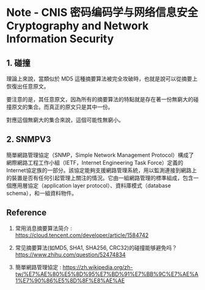 # Note - CNIS 密码编码学与网络信息安全 Cryptography and Network Information Security

## 1. 碰撞

理論上來說，當類似於 MD5 這種摘要算法被完全攻破時，也就是說可以從摘要上恢復出任意原文。

要注意的是，其任意原文，因為所有的摘要算法的特點就是存在著一份無窮大的碰撞原文的集合。而真正的原文只是其中一份。

對應這個無窮大的集合來說，這個可能性無窮小。

## 2. SNMPV3

簡單網路管理協定（SNMP，Simple Network Management Protocol）構成了網際網路工程工作小組（IETF，Internet Engineering Task Force）定義的Internet協定族的一部分。該協定能夠支援網路管理系統，用以監測連接到網路上的裝置是否有任何引起管理上關注的情況。它由一組網路管理的標準組成，包含一個應用層協定（application layer protocol）、資料庫模式（database schema），和一組資料物件。


## Reference

1. 常用消息摘要算法简介 : https://cloud.tencent.com/developer/article/1584742

2. 常见摘要算法(如MD5, SHA1, SHA256, CRC32)的碰撞能够避免吗？ https://www.zhihu.com/question/52474834

3. 簡單網路管理協定 : https://zh.wikipedia.org/zh-tw/%E7%AE%80%E5%8D%95%E7%BD%91%E7%BB%9C%E7%AE%A1%E7%90%86%E5%8D%8F%E8%AE%AE